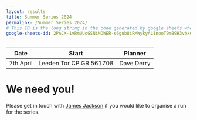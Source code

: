 ```yaml
---
layout: results
title: Summer Series 2024
permalink: /Summer Series 2024/
# This ID is the long string in the code generated by google sheets when you select File->Publish to web.
google-sheets-id: 2PACX-1vRmUUoGSNiNDWER-s6gub8iRMWykyAL1nooT9mB9H3vbx66vmEwzpSFthVD6TaWPlmxUT8-xHLYl125
---
```

 
| Date        | Start                      | Planner                        |
| -----       | -----                      | -------                        |
| 7th April   | Leeden Tor CP GR 561708    | Dave Derry                     |

 
# We need you!
Please get in touch with [James Jackson](mailto:jim7205319@gmail.com) if you would like to organise a run for the series.
